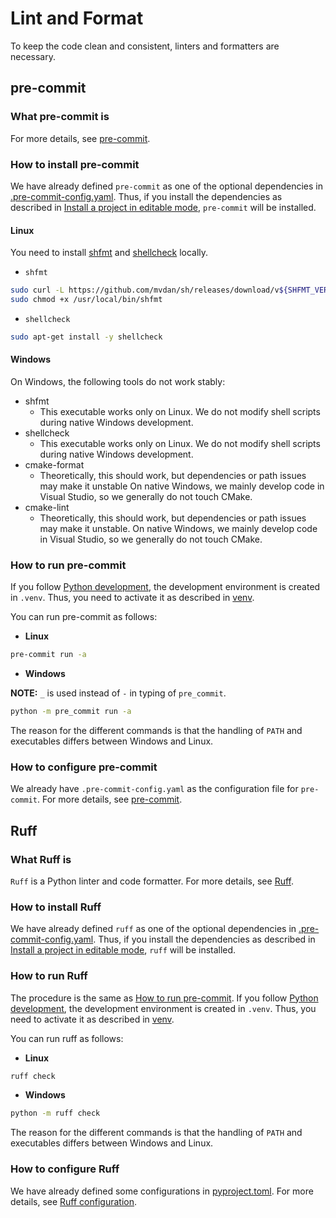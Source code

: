 # Lint and Format

To keep the code clean and consistent, linters and formatters are necessary.

## pre-commit

### What pre-commit is

For more details, see [pre-commit](https://pre-commit.com/).

### How to install pre-commit

We have already defined `pre-commit` as one of the optional dependencies in [.pre-commit-config.yaml](../.pre-commit-config.yaml).
Thus, if you install the dependencies as described in [Install a project in editable mode](python_development.md#install-a-project-in-editable-mode),
`pre-commit` will be installed.

#### Linux

You need to install [shfmt](https://github.com/mvdan/sh) and [shellcheck](https://github.com/koalaman/shellcheck)
locally.

- `shfmt`

```bash
sudo curl -L https://github.com/mvdan/sh/releases/download/v${SHFMT_VERSION}/shfmt_v${SHFMT_VERSION}_linux_amd64 -o /usr/local/bin/shfmt
sudo chmod +x /usr/local/bin/shfmt
```

- `shellcheck`

```bash
sudo apt-get install -y shellcheck
```

#### Windows

On Windows, the following tools do not work stably:

- shfmt
  - This executable works only on Linux. We do not modify shell scripts during native Windows development.
- shellcheck
  - This executable works only on Linux. We do not modify shell scripts during native Windows development.
- cmake-format
  - Theoretically, this should work, but dependencies or path issues may make it unstable
    On native Windows, we mainly develop code in Visual Studio, so we generally do not touch CMake.
- cmake-lint
  - Theoretically, this should work, but dependencies or path issues may make it unstable.
    On native Windows, we mainly develop code in Visual Studio, so we generally do not touch CMake.

### How to run pre-commit

If you follow [Python development](python_development.md), the development environment is created
in `.venv`.
Thus, you need to activate it as described in [venv](python_development.md#venv).

You can run pre-commit as follows:

- **Linux**

```bash
pre-commit run -a
```

- **Windows**

**NOTE:** `_` is used instead of `-` in typing of `pre_commit`.

```bash
python -m pre_commit run -a
```

The reason for the different commands is that the handling of `PATH` and executables differs
between Windows and Linux.

### How to configure pre-commit

We already have `.pre-commit-config.yaml` as the configuration file for `pre-commit`.
For more details, see [pre-commit](https://pre-commit.com/).

## Ruff

### What Ruff is

`Ruff` is a Python linter and code formatter. For more details, see [Ruff](https://docs.astral.sh/ruff/).

### How to install Ruff

We have already defined `ruff` as one of the optional dependencies
in [.pre-commit-config.yaml](../.pre-commit-config.yaml).
Thus, if you install the dependencies as described
in [Install a project in editable mode](python_development.md#install-a-project-in-editable-mode),
`ruff` will be installed.

### How to run Ruff

The procedure is the same as [How to run pre-commit](#how-to-run-pre-commit).
If you follow [Python development](python_development.md), the development environment is created
in `.venv`.
Thus, you need to activate it as described in [venv](python_development.md#venv).

You can run ruff as follows:

- **Linux**

```bash
ruff check
```

- **Windows**

```bash
python -m ruff check
```

The reason for the different commands is that the handling of `PATH` and executables differs
between Windows and Linux.

### How to configure Ruff

We have already defined some configurations in [pyproject.toml](../pyproject.toml).
For more details, see [Ruff configuration](https://docs.astral.sh/ruff/configuration/).
